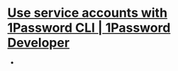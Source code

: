 # [Use service accounts with 1Password CLI | 1Password Developer](https://developer.1password.com/docs/service-accounts/use-with-1password-cli/)
-
